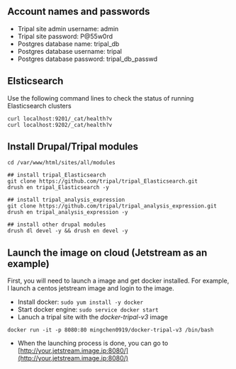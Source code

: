 ## Account names and passwords

* Tripal site admin username: admin
* Tripal site password: P@55w0rd
* Postgres database name: tripal_db
* Postgres database username: tripal
* Postgres database password: tripal_db_passwd

## Elsticsearch

Use the following command lines to check the status of running Elasticsearch
clusters

```
curl localhost:9201/_cat/health?v
curl localhost:9202/_cat/health?v
```

## Install Drupal/Tripal modules

```
cd /var/www/html/sites/all/modules

## install tripal_Elasticsearch
git clone https://github.com/tripal/tripal_Elasticsearch.git
drush en tripal_Elasticsearch -y

## install tripal_analysis_expression
git clone https://github.com/tripal/tripal_analysis_expression.git
drush en tripal_analysis_expression -y

## install other drupal modules
drush dl devel -y && drush en devel -y
```

## Launch the image on cloud (Jetstream as an example)

First, you will need to launch a image and get docker installed. For example,
I launch a centos jetstream image and login to the image.

* Install docker: `sudo yum install -y docker`
* Start docker engine: `sudo service docker start`
* Lanuch a tripal site with the *docker-tripal-v3* image

```
docker run -it -p 8080:80 mingchen0919/docker-tripal-v3 /bin/bash
```

* When the launching process is done, you can go to [http://your.jetstream.image.ip:8080/](http://your.jetstream.image.ip:8080/)

